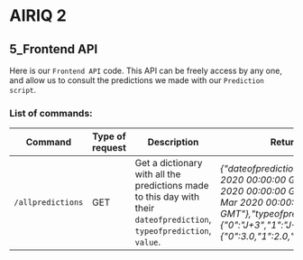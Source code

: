 # AIRIQ 2

## 5_Frontend API

Here is our `Frontend API` code. This API can be freely access by any one, and allow us to consult the predictions we made with our `Prediction script`.

### List of commands:

| Command           | Type of request | Description                                                  | Return example                                               |
| ----------------- | --------------- | ------------------------------------------------------------ | ------------------------------------------------------------ |
| `/allpredictions` | GET             | Get a dictionary with all the predictions made to this day with their `dateofprediction`, `typeofprediction`, `value`. | *{"dateofprediction":{"0":"Wed, 11 Mar 2020 00:00:00 GMT","1":"Tue, 10 Mar 2020 00:00:00 GMT","2":"Mon, 09 Mar 2020 00:00:00 GMT"},"typeofprediction":{"0":"J+3","1":"J+2","2":"J+1"},"value":{"0":3.0,"1":2.0,"2":2.0}}* |



